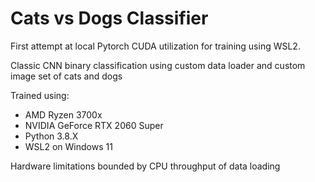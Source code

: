 Cats vs Dogs Classifier
========================

First attempt at local Pytorch CUDA utilization for training using WSL2.

Classic CNN binary classification using custom data loader and custom image set of cats and dogs

Trained using:
- AMD Ryzen 3700x
- NVIDIA GeForce RTX 2060 Super
- Python 3.8.X
- WSL2 on Windows 11

Hardware limitations bounded by CPU throughput of data loading 
